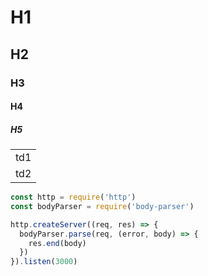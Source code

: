 # H1

## H2

### H3

#### H4

##### H5

<table>
<tr>
<td>td1</td>
</tr>
<tr>
<td>td2</td>
</tr>
</table>

```js
const http = require('http')
const bodyParser = require('body-parser')

http.createServer((req, res) => {
  bodyParser.parse(req, (error, body) => {
    res.end(body)
  })
}).listen(3000)
```

<MediaImageComponent></MediaImageComponent>